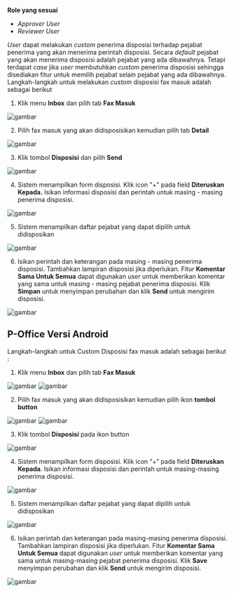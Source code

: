 **Role yang sesuai**

- *Approver User*
- *Reviewer User*

*User* dapat melakukan *custom* penerima disposisi terhadap pejabat penerima yang akan menerima perintah disposisi. Secara *default* pejabat yang akan menerima disposisi adalah pejabat yang ada dibawahnya. Tetapi terdapat *case* jika *user* membutuhkan *custom* penerima disposisi sehingga disediakan fitur untuk memilih pejabat selain pejabat yang ada dibawahnya. Langkah-langkah untuk melakukan *custom* disposisi fax masuk adalah sebagai berikut

1. Klik menu **Inbox** dan pilih tab **Fax Masuk**

![gambar](SC_FaxMasuk/FM32.png)

2. Pilih fax masuk yang akan didisposisikan kemudian pilih tab **Detail**

![gambar](SC_FaxMasuk/FM33.png)

3. Klik tombol **Disposisi** dan pilih **Send**

![gambar](SC_FaxMasuk/FM34.png)

4. Sistem menampilkan form disposisi. Klik icon "+" pada field **Diteruskan Kepada.** Isikan informasi disposisi dan perintah untuk masing - masing penerima disposisi.

![gambar](SC_FaxMasuk/FM35.png)

5. Sistem menampilkan daftar pejabat yang dapat dipilih untuk didisposikan

![gambar](SC_FaxMasuk/FM36.png)

6. Isikan perintah dan keterangan pada masing - masing penerima disposisi. Tambahkan lampiran disposisi jika diperlukan. Fitur **Komentar Sama Untuk Semua** dapat digunakan *user* untuk memberikan komentar yang sama untuk masing - masing pejabat penerima disposisi. Klik **Simpan** untuk menyimpan perubahan dan klik **Send** untuk mengirim disposisi.

![gambar](SC_FaxMasuk/FM37.png)




































## **P-Office Versi Android**

Langkah-langkah untuk Custom Disposisi fax masuk adalah sebagai berikut :

1. Klik menu **Inbox** dan pilih tab **Fax Masuk**

![gambar](Faxmasuk/FM_Android/Customdisposisi/A01.jpg) ![gambar](Faxmasuk/FM_Android/Customdisposisi/A02.jpg)

2. Pilih fax masuk yang akan didisposisikan kemudian pilih ikon **tombol button**

![gambar](Faxmasuk/FM_Android/Customdisposisi/A03.jpg) ![gambar](Faxmasuk/FM_Android/Customdisposisi/A04.jpg)

3. Klik tombol **Disposisi** pada ikon button

![gambar](Faxmasuk/FM_Android/Customdisposisi/A06.jpg)

4. Sistem menampilkan form disposisi. Klik icon “+” pada field **Diteruskan Kepada**. Isikan informasi disposisi dan perintah untuk masing-masing penerima disposisi.

![gambar](Faxmasuk/FM_Android/Customdisposisi/A07.jpg)

5. Sistem menampilkan daftar pejabat yang dapat dipilih untuk didisposikan

![gambar](Faxmasuk/FM_Android/Customdisposisi/A08.jpg)

6. Isikan perintah dan keterangan pada masing-masing penerima disposisi. Tambahkan lampiran disposisi jika diperlukan. Fitur **Komentar Sama Untuk Semua** dapat digunakan _user_ untuk memberikan komentar yang sama untuk masing-masing pejabat penerima disposisi. Klik **Save**  menyimpan perubahan dan klik **Send** untuk mengirim disposisi.

![gambar](Faxmasuk/FM_Android/Customdisposisi/A09.jpg)